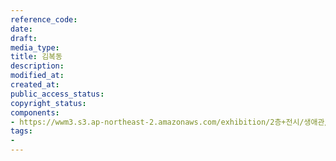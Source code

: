 ```yaml
---
reference_code: 
date: 
draft: 
media_type: 
title: 김복동
description: 
modified_at: 
created_at: 
public_access_status: 
copyright_status: 
components:
- https://wwm3.s3.ap-northeast-2.amazonaws.com/exhibition/2층+전시/생애관/할머니들/김복동.JPG
tags:
- 
---
```

